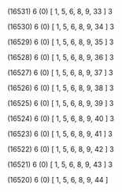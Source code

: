 (16531) 6 (0) [ 1, 5, 6, 8, 9, 33 ] 3 


(16530) 6 (0) [ 1, 5, 6, 8, 9, 34 ] 3 


(16529) 6 (0) [ 1, 5, 6, 8, 9, 35 ] 3 


(16528) 6 (0) [ 1, 5, 6, 8, 9, 36 ] 3 


(16527) 6 (0) [ 1, 5, 6, 8, 9, 37 ] 3 


(16526) 6 (0) [ 1, 5, 6, 8, 9, 38 ] 3 


(16525) 6 (0) [ 1, 5, 6, 8, 9, 39 ] 3 


(16524) 6 (0) [ 1, 5, 6, 8, 9, 40 ] 3 


(16523) 6 (0) [ 1, 5, 6, 8, 9, 41 ] 3 


(16522) 6 (0) [ 1, 5, 6, 8, 9, 42 ] 3 


(16521) 6 (0) [ 1, 5, 6, 8, 9, 43 ] 3 


(16520) 6 (0) [ 1, 5, 6, 8, 9, 44 ]  

